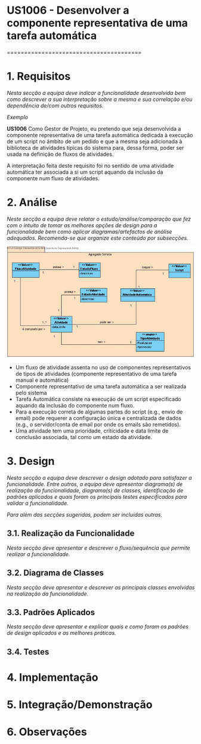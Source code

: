 # US1006 - Desenvolver a componente representativa de uma tarefa automática
=======================================


# 1. Requisitos

*Nesta secção a equipa deve indicar a funcionalidade desenvolvida bem como descrever a sua interpretação sobre a mesma e sua correlação e/ou dependência de/com outros requisitos.*

*Exemplo*

**US1006** Como Gestor de Projeto, eu pretendo que seja desenvolvida a componente representativa de uma tarefa automática dedicada à execução de um script no âmbito de um pedido e que a mesma seja adicionada à biblioteca de atividades típicas do sistema para, dessa forma, poder ser usada na definição de fluxos de atividades.

A interpretação feita deste requisito foi no sentido de uma atividade automática ter associada a si um script aquando da inclusão da componente num fluxo de atividades.

# 2. Análise

*Neste secção a equipa deve relatar o estudo/análise/comparação que fez com o intuito de tomar as melhores opções de design para a funcionalidade bem como aplicar diagramas/artefactos de análise adequados.*
*Recomenda-se que organize este conteúdo por subsecções.*

![MD1006.jpg](MD1006.jpg)

* Um fluxo de atividade assenta no uso de componentes representativos de tipos de atividades (componente representativo de uma tarefa manual e automática)
* Componente representativo de uma tarefa automática a ser realizada pelo sistema
* Tarefa Automática consiste na execução de um script especificado aquando da inclusão do componente num fluxo. 
* Para a execução correta de algumas partes do script (e.g., envio de email) pode requerer a configuração única e centralizada de dados (e.g., o servidor/conta de email por onde os emails são remetidos).
* Uma atividade tem uma prioridade, criticidade e data limite de conclusão associada, tal como um estado da atividade.

# 3. Design

*Nesta secção a equipa deve descrever o design adotado para satisfazer a funcionalidade. Entre outros, a equipa deve apresentar diagrama(s) de realização da funcionalidade, diagrama(s) de classes, identificação de padrões aplicados e quais foram os principais testes especificados para validar a funcionalidade.*

*Para além das secções sugeridas, podem ser incluídas outras.*

## 3.1. Realização da Funcionalidade

*Nesta secção deve apresentar e descrever o fluxo/sequência que permite realizar a funcionalidade.*

## 3.2. Diagrama de Classes

*Nesta secção deve apresentar e descrever as principais classes envolvidas na realização da funcionalidade.*

## 3.3. Padrões Aplicados

*Nesta secção deve apresentar e explicar quais e como foram os padrões de design aplicados e as melhores práticas.*

## 3.4. Testes 


# 4. Implementação


# 5. Integração/Demonstração


# 6. Observações





